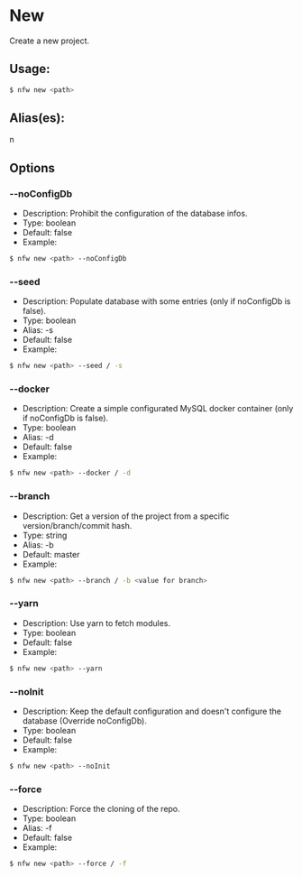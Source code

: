 # New
Create a new project.
## Usage:
```sh
$ nfw new <path>
```
## Alias(es):
n
## Options
### --noConfigDb
- Description: Prohibit the configuration of the database infos.
- Type: boolean
- Default: false
- Example:
```sh
$ nfw new <path> --noConfigDb 
```
### --seed
- Description: Populate database with some entries (only if noConfigDb is false).
- Type: boolean
- Alias: -s
- Default: false
- Example:
```sh
$ nfw new <path> --seed / -s 
```
### --docker
- Description: Create a simple configurated MySQL docker container (only if noConfigDb is false).
- Type: boolean
- Alias: -d
- Default: false
- Example:
```sh
$ nfw new <path> --docker / -d 
```
### --branch
- Description: Get a version of the project from a specific version/branch/commit hash.
- Type: string
- Alias: -b
- Default: master
- Example:
```sh
$ nfw new <path> --branch / -b <value for branch>
```
### --yarn
- Description: Use yarn to fetch modules.
- Type: boolean
- Default: false
- Example:
```sh
$ nfw new <path> --yarn 
```
### --noInit
- Description: Keep the default configuration and doesn't configure the database (Override noConfigDb).
- Type: boolean
- Default: false
- Example:
```sh
$ nfw new <path> --noInit 
```
### --force
- Description: Force the cloning of the repo.
- Type: boolean
- Alias: -f
- Default: false
- Example:
```sh
$ nfw new <path> --force / -f 
```